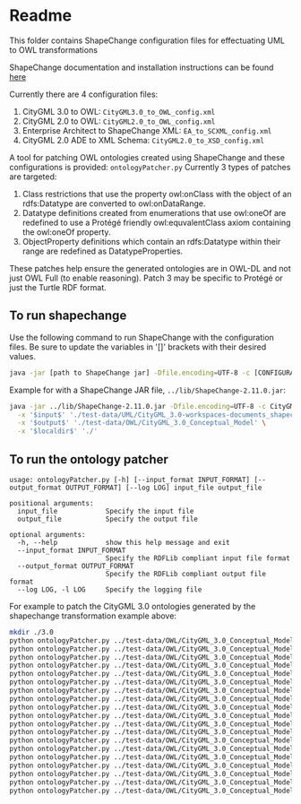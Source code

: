 # Readme

This folder contains ShapeChange configuration files for effectuating UML to OWL transformations

ShapeChange documentation and installation instructions can be found [here](https://shapechange.net/get-started/)

Currently there are 4 configuration files:
1. CityGML 3.0 to OWL: `CityGML3.0_to_OWL_config.xml`
2. CityGML 2.0 to OWL: `CityGML2.0_to_OWL_config.xml`
3. Enterprise Architect to ShapeChange XML: `EA_to_SCXML_config.xml`
4. CityGML 2.0 ADE to XML Schema: `CityGML2.0_to_XSD_config.xml`

A tool for patching OWL ontologies created using ShapeChange and these configurations is provided: `ontologyPatcher.py`
Currently 3 types of patches are targeted:
1. Class restrictions that use the property owl:onClass with the object of an rdfs:Datatype are converted to owl:onDataRange.
2. Datatype definitions created from enumerations that use owl:oneOf are redefined to use a Protégé friendly owl:equvalentClass axiom 
containing the owl:oneOf property.
3. ObjectProperty definitions which contain an rdfs:Datatype within their range are redefined as DatatypeProperties.

These patches help ensure the generated ontologies are in OWL-DL and not just OWL Full (to enable reasoning). Patch 3 may be specific to Protégé or just the Turtle RDF format.

## To run shapechange
Use the following command to run ShapeChange with the configuration files. Be sure to update the variables in '[]' brackets with their desired values.
```bash
java -jar [path to ShapeChange jar] -Dfile.encoding=UTF-8 -c [CONFIGURATION FILE] -x '$input$' '[UML FILE]' -x '$output$' '[OUTPUT FOLDER]' -x '$localdir$' '[THIS DIRECTORY]'
```

Example for with a ShapeChange JAR file, `../lib/ShapeChange-2.11.0.jar`:
```bash
java -jar ../lib/ShapeChange-2.11.0.jar -Dfile.encoding=UTF-8 -c CityGML3.0_config.xml \
  -x '$input$' './test-data/UML/CityGML_3.0-workspaces-documents_shapechange-export.xml' \
  -x '$output$' './test-data/OWL/CityGML_3.0_Conceptual_Model' \
  -x '$localdir$' './'
```

## To run the ontology patcher
```
usage: ontologyPatcher.py [-h] [--input_format INPUT_FORMAT] [--output_format OUTPUT_FORMAT] [--log LOG] input_file output_file

positional arguments:
  input_file            Specify the input file
  output_file           Specify the output file

optional arguments:
  -h, --help            show this help message and exit
  --input_format INPUT_FORMAT
                        Specify the RDFLib compliant input file format
  --output_format OUTPUT_FORMAT
                        Specify the RDFLib compliant output file format
  --log LOG, -l LOG     Specify the logging file
```

For example to patch the CityGML 3.0 ontologies generated by the shapechange transformation example above:
```bash
mkdir ./3.0
python ontologyPatcher.py ../test-data/OWL/CityGML_3.0_Conceptual_Model/FLATTENER1/appearance/appearance.ttl ./3.0/appearance.ttl
python ontologyPatcher.py ../test-data/OWL/CityGML_3.0_Conceptual_Model/FLATTENER1/bridge/bridge.ttl ./3.0/bridge.ttl
python ontologyPatcher.py ../test-data/OWL/CityGML_3.0_Conceptual_Model/FLATTENER1/building/building.ttl ./3.0/building.ttl
python ontologyPatcher.py ../test-data/OWL/CityGML_3.0_Conceptual_Model/FLATTENER1/cityfurniture/cityfurniture.ttl ./3.0/cityfurniture.ttl
python ontologyPatcher.py ../test-data/OWL/CityGML_3.0_Conceptual_Model/FLATTENER1/cityobjectgroup/cityobjectgroup.ttl ./3.0/cityobjectgroup.ttl
python ontologyPatcher.py ../test-data/OWL/CityGML_3.0_Conceptual_Model/FLATTENER1/construction/construction.ttl ./3.0/construction.ttl
python ontologyPatcher.py ../test-data/OWL/CityGML_3.0_Conceptual_Model/FLATTENER1/core/core.ttl ./3.0/core.ttl
python ontologyPatcher.py ../test-data/OWL/CityGML_3.0_Conceptual_Model/FLATTENER1/dynamizer/dynamizer.ttl ./3.0/dynamizer.ttl
python ontologyPatcher.py ../test-data/OWL/CityGML_3.0_Conceptual_Model/FLATTENER1/generics/generics.ttl ./3.0/generics.ttl
python ontologyPatcher.py ../test-data/OWL/CityGML_3.0_Conceptual_Model/FLATTENER1/landuse/landuse.ttl ./3.0/landuse.ttl
python ontologyPatcher.py ../test-data/OWL/CityGML_3.0_Conceptual_Model/FLATTENER1/pointcloud/pointcloud.ttl ./3.0/pointcloud.ttl
python ontologyPatcher.py ../test-data/OWL/CityGML_3.0_Conceptual_Model/FLATTENER1/relief/relief.ttl ./3.0/relief.ttl
python ontologyPatcher.py ../test-data/OWL/CityGML_3.0_Conceptual_Model/FLATTENER1/transportation/transportation.ttl ./3.0/transportation.ttl
python ontologyPatcher.py ../test-data/OWL/CityGML_3.0_Conceptual_Model/FLATTENER1/tunnel/tunnel.ttl ./3.0/tunnel.ttl
python ontologyPatcher.py ../test-data/OWL/CityGML_3.0_Conceptual_Model/FLATTENER1/vegetation/vegetation.ttl ./3.0/vegetation.ttl
python ontologyPatcher.py ../test-data/OWL/CityGML_3.0_Conceptual_Model/FLATTENER1/versioning/versioning.ttl ./3.0/versioning.ttl
python ontologyPatcher.py ../test-data/OWL/CityGML_3.0_Conceptual_Model/FLATTENER1/waterbody/waterbody.ttl ./3.0/waterbody.ttl
python ontologyPatcher.py ../test-data/OWL/CityGML_3.0_Conceptual_Model/FLATTENER1/document/document.ttl ./3.0/document.ttl
python ontologyPatcher.py ../test-data/OWL/CityGML_3.0_Conceptual_Model/FLATTENER1/workspace/workspace.ttl ./3.0/workspace.ttl
```
